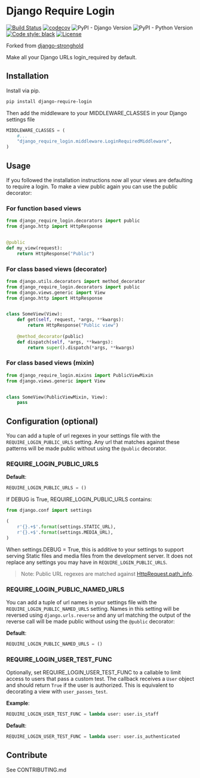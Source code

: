 # Django Require Login

[![Build Status](https://travis-ci.org/laactech/django-require-login.svg?branch=master)](https://travis-ci.org/laactech/django-require-login)
[![codecov](https://codecov.io/gh/laactech/django-require-login/branch/master/graph/badge.svg)](https://codecov.io/gh/laactech/django-require-login)
![PyPI - Django Version](https://img.shields.io/pypi/djversions/django-require-login)
![PyPI - Python Version](https://img.shields.io/pypi/pyversions/django-require-login)
[![Code style: black](https://img.shields.io/badge/code%20style-black-000000.svg)](https://github.com/python/black)
[![License](https://img.shields.io/badge/License-BSD%203--Clause-blue.svg)](https://github.com/laactech/django-require-login/blob/master/LICENSE.md)

Forked from [django-stronghold](https://github.com/mgrouchy/django-stronghold)

Make all your Django URLs login_required by default.

## Installation

Install via pip.

```sh
pip install django-require-login
```

Then add the middleware to your MIDDLEWARE_CLASSES in your Django settings file

```python
MIDDLEWARE_CLASSES = (
    #...
    "django_require_login.middleware.LoginRequiredMiddleware",
)

```

## Usage

If you followed the installation instructions now all your views are defaulting to require a login.
To make a view public again you can use the public decorator:

### For function based views
```python
from django_require_login.decorators import public
from django.http import HttpResponse


@public
def my_view(request):
    return HttpResponse("Public")

```

### For class based views (decorator)

```python
from django.utils.decorators import method_decorator
from django_require_login.decorators import public
from django.views.generic import View
from django.http import HttpResponse


class SomeView(View):
    def get(self, request, *args, **kwargs):
        return HttpResponse("Public view")
    
    @method_decorator(public)
    def dispatch(self, *args, **kwargs):
        return super().dispatch(*args, **kwargs)
```

### For class based views (mixin)

```python
from django_require_login.mixins import PublicViewMixin
from django.views.generic import View


class SomeView(PublicViewMixin, View):
	pass
```

## Configuration (optional)

You can add a tuple of url regexes in your settings file with the
`REQUIRE_LOGIN_PUBLIC_URLS` setting. Any url that matches against these patterns
 will be made public without using the `@public` decorator.


### REQUIRE_LOGIN_PUBLIC_URLS

**Default**:
```python
REQUIRE_LOGIN_PUBLIC_URLS = ()
```

If DEBUG is True, REQUIRE_LOGIN_PUBLIC_URLS contains:
```python
from django.conf import settings

(
    r'{}.+$'.format(settings.STATIC_URL),
    r'{}.+$'.format(settings.MEDIA_URL),
)

```
When settings.DEBUG = True, this is additive to your settings to support serving
Static files and media files from the development server. It does not replace any
settings you may have in `REQUIRE_LOGIN_PUBLIC_URLS`.

> Note: Public URL regexes are matched against 
>[HttpRequest.path_info](https://docs.djangoproject.com/en/dev/ref/request-response/#django.http.HttpRequest.path_info).

### REQUIRE_LOGIN_PUBLIC_NAMED_URLS
You can add a tuple of url names in your settings file with the
`REQUIRE_LOGIN_PUBLIC_NAMED_URLS` setting. Names in this setting will be reversed using
`django.urls.reverse` and any url matching the output of the reverse
call will be made public without using the `@public` decorator:

**Default**:
```python
REQUIRE_LOGIN_PUBLIC_NAMED_URLS = ()
```

### REQUIRE_LOGIN_USER_TEST_FUNC
Optionally, set REQUIRE_LOGIN_USER_TEST_FUNC to a callable to limit access to users
that pass a custom test. The callback receives a `User` object and should
return `True` if the user is authorized. This is equivalent to decorating a
view with `user_passes_test`.

**Example**:

```python
REQUIRE_LOGIN_USER_TEST_FUNC = lambda user: user.is_staff
```

**Default**:

```python
REQUIRE_LOGIN_USER_TEST_FUNC = lambda user: user.is_authenticated
```

## Contribute

See CONTRIBUTING.md
